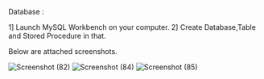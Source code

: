 Database :

1] Launch MySQL Workbench on your computer.
2] Create Database,Table and Stored Procedure in that.


Below are attached screenshots.


![Screenshot (82)](https://github.com/user-attachments/assets/89fb6cfc-b59b-4bf6-a678-3a8e79023042)
![Screenshot (84)](https://github.com/user-attachments/assets/bb855799-b67b-42de-ae33-6f73d2f555ce)
![Screenshot (85)](https://github.com/user-attachments/assets/d1679a25-4c31-4bd3-8696-489c924a05f7)
